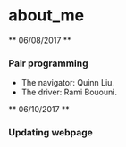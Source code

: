 # about_me



** 06/08/2017 **
### Pair programming

* The navigator: Quinn Liu.
* The driver: Rami Bououni.

** 06/10/2017 **
### Updating webpage
